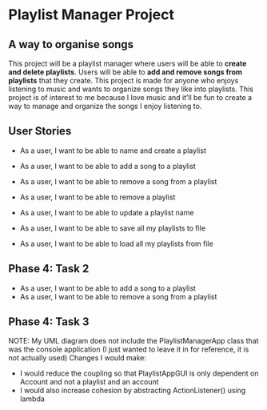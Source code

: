 # Playlist Manager Project

## A way to organise songs

This project will be a playlist manager where users will be able to **create and delete playlists**.
Users will be able to **add and remove songs from playlists** that they create.
This project is made for anyone who enjoys listening to music and wants to organize songs they like into playlists.
This project is of interest to me because I love music and it’ll be fun to create a way to manage and organize the songs I enjoy listening to.


## User Stories
- As a user, I want to be able to name and create a playlist 
- As a user, I want to be able to add a song to a playlist
- As a user, I want to be able to remove a song from a playlist
- As a user, I want to be able to remove a playlist
- As a user, I want to be able to update a playlist name

- As a user, I want to be able to save all my playlists to file
- As a user, I want to be able to load all my playlists from file

## Phase 4: Task 2
- As a user, I want to be able to add a song to a playlist
- As a user, I want to be able to remove a song from a playlist

## Phase 4: Task 3
NOTE: My UML diagram does not include the PlaylistManagerApp class that was the console application
(I just wanted to leave it in for reference, it is not actually used)
Changes I would make:
- I would reduce the coupling so that PlaylistAppGUI is only dependent on Account and not a playlist and an account
- I would also increase cohesion by abstracting ActionListener() using lambda
